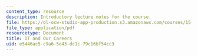 ```yaml
---
content_type: resource
description: Introductory lecture notes for the course.
file: https://ol-ocw-studio-app-production.s3.amazonaws.com/courses/15-598-it-and-business-transformation-spring-2003/e5446ac5c9a65e43dc1c79c16bf54cc3_itandourcareers.pdf
file_type: application/pdf
resourcetype: Document
title: IT and Our Careers
uid: e5446ac5-c9a6-5e43-dc1c-79c16bf54cc3
---
```

